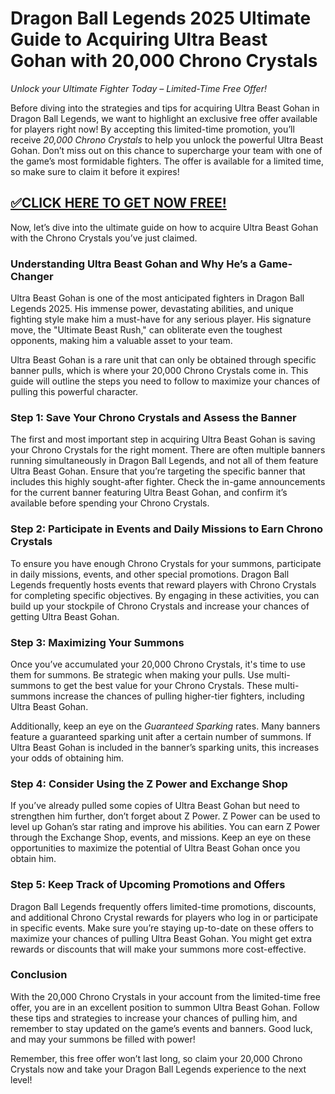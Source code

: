 # **Dragon Ball Legends 2025 Ultimate Guide to Acquiring Ultra Beast Gohan with 20,000 Chrono Crystals**

*Unlock your Ultimate Fighter Today – Limited-Time Free Offer!*

Before diving into the strategies and tips for acquiring Ultra Beast Gohan in Dragon Ball Legends, we want to highlight an exclusive free offer available for players right now! By accepting this limited-time promotion, you’ll receive *20,000 Chrono Crystals* to help you unlock the powerful Ultra Beast Gohan. Don’t miss out on this chance to supercharge your team with one of the game’s most formidable fighters. The offer is available for a limited time, so make sure to claim it before it expires!


## [✅CLICK HERE TO GET NOW FREE!](https://besteventtoday.com/Dragon/Ball)

Now, let’s dive into the ultimate guide on how to acquire Ultra Beast Gohan with the Chrono Crystals you’ve just claimed.

### Understanding Ultra Beast Gohan and Why He’s a Game-Changer

Ultra Beast Gohan is one of the most anticipated fighters in Dragon Ball Legends 2025. His immense power, devastating abilities, and unique fighting style make him a must-have for any serious player. His signature move, the "Ultimate Beast Rush," can obliterate even the toughest opponents, making him a valuable asset to your team.

Ultra Beast Gohan is a rare unit that can only be obtained through specific banner pulls, which is where your 20,000 Chrono Crystals come in. This guide will outline the steps you need to follow to maximize your chances of pulling this powerful character.

### Step 1: Save Your Chrono Crystals and Assess the Banner

The first and most important step in acquiring Ultra Beast Gohan is saving your Chrono Crystals for the right moment. There are often multiple banners running simultaneously in Dragon Ball Legends, and not all of them feature Ultra Beast Gohan. Ensure that you’re targeting the specific banner that includes this highly sought-after fighter. Check the in-game announcements for the current banner featuring Ultra Beast Gohan, and confirm it’s available before spending your Chrono Crystals.

### Step 2: Participate in Events and Daily Missions to Earn Chrono Crystals

To ensure you have enough Chrono Crystals for your summons, participate in daily missions, events, and other special promotions. Dragon Ball Legends frequently hosts events that reward players with Chrono Crystals for completing specific objectives. By engaging in these activities, you can build up your stockpile of Chrono Crystals and increase your chances of getting Ultra Beast Gohan.

### Step 3: Maximizing Your Summons

Once you’ve accumulated your 20,000 Chrono Crystals, it's time to use them for summons. Be strategic when making your pulls. Use multi-summons to get the best value for your Chrono Crystals. These multi-summons increase the chances of pulling higher-tier fighters, including Ultra Beast Gohan.

Additionally, keep an eye on the *Guaranteed Sparking* rates. Many banners feature a guaranteed sparking unit after a certain number of summons. If Ultra Beast Gohan is included in the banner’s sparking units, this increases your odds of obtaining him.

### Step 4: Consider Using the Z Power and Exchange Shop

If you’ve already pulled some copies of Ultra Beast Gohan but need to strengthen him further, don’t forget about Z Power. Z Power can be used to level up Gohan’s star rating and improve his abilities. You can earn Z Power through the Exchange Shop, events, and missions. Keep an eye on these opportunities to maximize the potential of Ultra Beast Gohan once you obtain him.

### Step 5: Keep Track of Upcoming Promotions and Offers

Dragon Ball Legends frequently offers limited-time promotions, discounts, and additional Chrono Crystal rewards for players who log in or participate in specific events. Make sure you’re staying up-to-date on these offers to maximize your chances of pulling Ultra Beast Gohan. You might get extra rewards or discounts that will make your summons more cost-effective.

### Conclusion

With the 20,000 Chrono Crystals in your account from the limited-time free offer, you are in an excellent position to summon Ultra Beast Gohan. Follow these tips and strategies to increase your chances of pulling him, and remember to stay updated on the game’s events and banners. Good luck, and may your summons be filled with power!

Remember, this free offer won’t last long, so claim your 20,000 Chrono Crystals now and take your Dragon Ball Legends experience to the next level!
